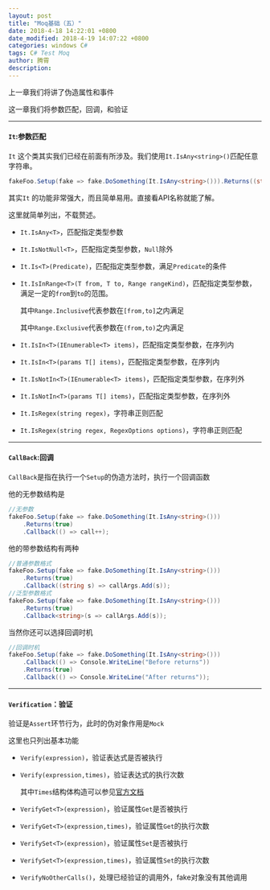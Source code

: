 ```yaml
---
layout: post
title: "Moq基础（五）"
date: 2018-4-18 14:22:01 +0800
date_modified: 2018-4-19 14:07:22 +0800
categories: windows C#
tags: C# Test Moq
author: 腾霄
description: 
---
```


上一章我们将讲了伪造属性和事件

这一章我们将参数匹配，回调，和验证

-----
<!--more-->

#### `It`:参数匹配

`It` 这个类其实我们已经在前面有所涉及。我们使用`It.IsAny<string>()`匹配任意字符串。

```c#
fakeFoo.Setup(fake => fake.DoSomething(It.IsAny<string>())).Returns((string value)=>value+"makes  me slim");
```

其实`It` 的功能非常强大，而且简单易用。直接看API名称就能了解。

这里就简单列出，不载赘述。

- `It.IsAny<T>`，匹配指定类型参数

- `It.IsNotNull<T>`，匹配指定类型参数，`Null`除外

- `It.Is<T>(Predicate)`，匹配指定类型参数，满足`Predicate`的条件

- `It.IsInRange<T>(T from, T to, Range rangeKind)`，匹配指定类型参数，满足一定的`from`到`to`的范围。

  其中`Range.Inclusive`代表参数在`[from,to]`之内满足

  其中`Range.Exclusive`代表参数在`(from,to)`之内满足

- `It.IsIn<T>(IEnumerable<T> items)`，匹配指定类型参数，在序列内

- `It.IsIn<T>(params T[] items)`，匹配指定类型参数，在序列内

- `It.IsNotIn<T>(IEnumerable<T> items)`，匹配指定类型参数，在序列外

- `It.IsNotIn<T>(params T[] items)`，匹配指定类型参数，在序列外

- `It.IsRegex(string regex)`，字符串正则匹配

- `It.IsRegex(string regex, RegexOptions options)`，字符串正则匹配


---

#### `CallBack`:回调

`CallBack`是指在执行一个`Setup`的伪造方法时，执行一个回调函数

他的无参数结构是

```c#
//无参数
fakeFoo.Setup(fake => fake.DoSomething(It.IsAny<string>()))
    .Returns(true)
    .Callback(() => call++);
```

他的带参数结构有两种

```c#
//普通参数格式
fakeFoo.Setup(fake => fake.DoSomething(It.IsAny<string>()))
    .Returns(true)
    .Callback((string s) => callArgs.Add(s));
//泛型参数格式
fakeFoo.Setup(fake => fake.DoSomething(It.IsAny<string>()))
    .Returns(true)
    .Callback<string>(s => callArgs.Add(s));
```

当然你还可以选择回调时机

```c#
//回调时机
fakeFoo.Setup(fake => fake.DoSomething(It.IsAny<string>()))
    .Callback(() => Console.WriteLine("Before returns"))
    .Returns(true)
    .Callback(() => Console.WriteLine("After returns"));
```



---

#### `Verification`：验证

验证是`Assert`环节行为，此时的伪对象作用是`Mock`

这里也只列出基本功能

- `Verify(expression)`，验证表达式是否被执行

- `Verify(expression,times)`，验证表达式的执行次数

  其中`Times`结构体构造可以参见[官方文档](https://github.com/moq/moq4/blob/master/Source/Times.xdoc)

- `VerifyGet<T>(expression)`，验证属性`Get`是否被执行

- `VerifyGet<T>(expression,times)`，验证属性`Get`的执行次数

- `VerifySet<T>(expression)`，验证属性`Set`是否被执行

- `VerifySet<T>(expression,times)`，验证属性`Set`的执行次数

- `VerifyNoOtherCalls()`，处理已经验证的调用外，fake对象没有其他调用

  ​

